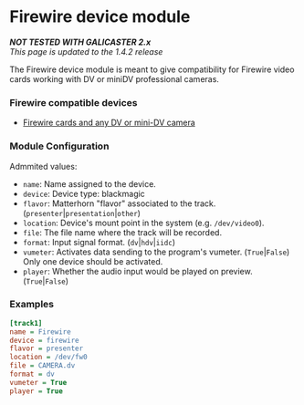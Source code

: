 
Firewire device module
======================

**_NOT TESTED WITH GALICASTER 2.x_**  
*This page is updated to the 1.4.2 release*

The Firewire device module is meant to give compatibility for Firewire video cards working with DV or miniDV professional cameras.

### Firewire compatible devices
* [Firewire cards and any DV or mini-DV camera](Devices/Firewire.md)

### Module Configuration
Admmited values:

* `name`: Name assigned to the device.
* `device`: Device type: blackmagic
* `flavor`: Matterhorn "flavor" associated to the track. (`presenter`|`presentation`|`other`)
* `location`: Device's mount point in the system (e.g. `/dev/video0`).
* `file`: The file name where the track will be recorded.
* `format`: Input signal format. (`dv`|`hdv`|`iidc`)
* `vumeter`: Activates data sending to the program's vumeter. (`True`|`False`) Only one device should be activated.
* `player`: Whether the audio input would be played on preview. (`True`|`False`)

### Examples
```ini
[track1]
name = Firewire
device = firewire
flavor = presenter
location = /dev/fw0
file = CAMERA.dv
format = dv
vumeter = True
player = True
```
